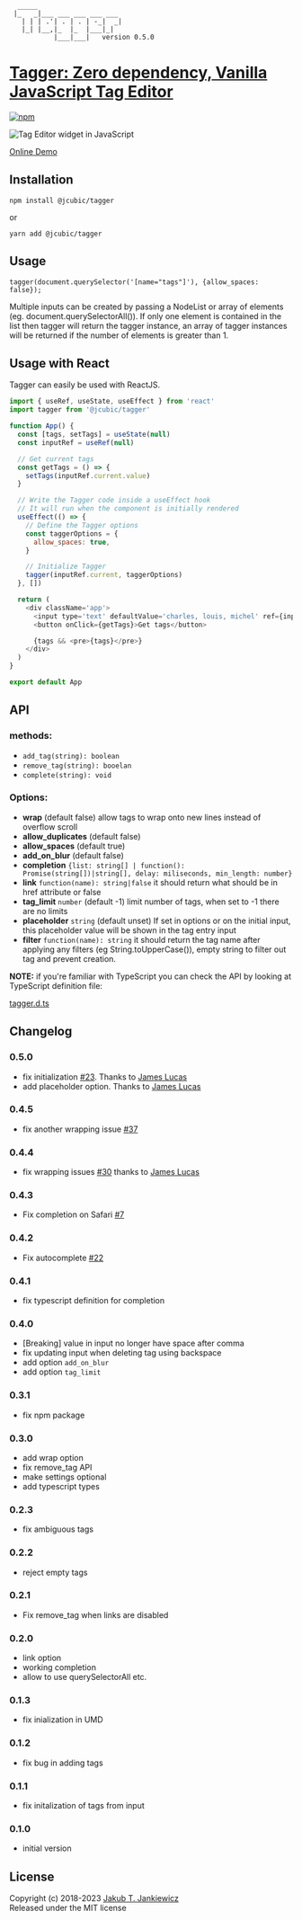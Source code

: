 ```
  _____
 |_   _|___ ___ ___ ___ ___
   | | | .'| . | . | -_|  _|
   |_| |__,|_  |_  |___|_|
           |___|___|   version 0.5.0
```
# [Tagger: Zero dependency, Vanilla JavaScript Tag Editor](https://github.com/jcubic/tagger)

[![npm](https://img.shields.io/badge/npm-0.5.0-blue.svg)](https://www.npmjs.com/package/@jcubic/tagger)

![Tag Editor widget in JavaScript](https://raw.githubusercontent.com/jcubic/tagger/master/screenshot.png)

[Online Demo](https://codepen.io/jcubic/pen/YbYpqO)

## Installation

```
npm install @jcubic/tagger
```

or

```
yarn add @jcubic/tagger
```

## Usage

```
tagger(document.querySelector('[name="tags"]'), {allow_spaces: false});
```

Multiple inputs can be created by passing a NodeList or array of elements (eg. document.querySelectorAll()). If only one element is contained in the list then tagger will return the tagger instance, an array of tagger instances will be returned if the number of elements is greater than 1.

## Usage with React

Tagger can easily be used with ReactJS.

```javascript
import { useRef, useState, useEffect } from 'react'
import tagger from '@jcubic/tagger'

function App() {
  const [tags, setTags] = useState(null)
  const inputRef = useRef(null)

  // Get current tags
  const getTags = () => {
    setTags(inputRef.current.value)
  }

  // Write the Tagger code inside a useEffect hook
  // It will run when the component is initially rendered
  useEffect(() => {
    // Define the Tagger options
    const taggerOptions = {
      allow_spaces: true,
    }

    // Initialize Tagger
    tagger(inputRef.current, taggerOptions)
  }, [])

  return (
    <div className='app'>
      <input type='text' defaultValue='charles, louis, michel' ref={inputRef} />
      <button onClick={getTags}>Get tags</button>

      {tags && <pre>{tags}</pre>}
    </div>
  )
}

export default App
```

## API

### methods:

* `add_tag(string): boolean`
* `remove_tag(string): booelan`
* `complete(string): void`

### Options:

* **wrap** (default false) allow tags to wrap onto new lines instead of overflow scroll
* **allow_duplicates** (default false)
* **allow_spaces** (default true)
* **add_on_blur** (default false)
* **completion** `{list: string[] | function(): Promise(string[])|string[], delay: miliseconds, min_length: number}`
* **link** `function(name): string|false` it should return what should be in href attribute or false
* **tag_limit** `number` (default -1) limit number of tags, when set to -1 there are no limits
* **placeholder** `string` (default unset) If set in options or on the initial input, this placeholder value will be shown in the tag entry input
* **filter** `function(name): string` it should return the tag name after applying any filters (eg String.toUpperCase()), empty string to filter out tag and prevent creation.

**NOTE:** if you're familiar with TypeScript you can check the API by looking at
TypeScript definition file:

[tagger.d.ts](https://github.com/jcubic/tagger/blob/master/tagger.d.ts)

## Changelog
### 0.5.0
* fix initialization [#23](https://github.com/jcubic/tagger/issues/23). Thanks to [James Lucas](https://github.com/lucasnetau)
* add placeholder option. Thanks to [James Lucas](https://github.com/lucasnetau)
### 0.4.5
* fix another wrapping issue [#37](https://github.com/jcubic/tagger/issues/37)
### 0.4.4
* fix wrapping issues [#30](https://github.com/jcubic/tagger/pull/30) thanks to [James Lucas](https://github.com/lucasnetau)
### 0.4.3
* Fix completion on Safari [#7](https://github.com/jcubic/tagger/issues/7)
### 0.4.2
* Fix autocomplete [#22](https://github.com/jcubic/tagger/pull/22)
### 0.4.1
* fix typescript definition for completion
### 0.4.0
* [Breaking] value in input no longer have space after comma
* fix updating input when deleting tag using backspace
* add option `add_on_blur`
* add option `tag_limit`
### 0.3.1
* fix npm package
### 0.3.0
* add wrap option
* fix remove_tag API
* make settings optional
* add typescript types
### 0.2.3
* fix ambiguous tags
### 0.2.2
* reject empty tags
### 0.2.1
* Fix remove_tag when links are disabled
### 0.2.0
* link option
* working completion
* allow to use querySelectorAll etc.
### 0.1.3
* fix inialization in UMD
### 0.1.2
* fix bug in adding tags
### 0.1.1
* fix initalization of tags from input
### 0.1.0
* initial version

## License

Copyright (c) 2018-2023 [Jakub T. Jankiewicz](https://jcubic.pl/me)<br/>
Released under the MIT license
